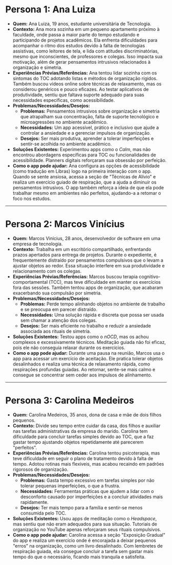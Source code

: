 # Persona 1: Ana Luiza

- **Quem:** Ana Luiza, 19 anos, estudante universitária de Tecnologia.
- **Contexto:**
  Ana mora sozinha em um pequeno apartamento próximo à faculdade, onde passa a maior parte do tempo estudando e participando de projetos acadêmicos. Ela enfrenta dificuldades para acompanhar o ritmo dos estudos devido à falta de tecnologias assistivas, como leitores de tela, e lida com atitudes discriminatórias, mesmo que inconscientes, de professores e colegas. Isso impacta sua motivação, além de gerar pensamentos intrusivos relacionados à organização e simetria.
- **Experiências Prévias/Referências:**
  Ana tentou lidar sozinha com os sintomas do TOC adotando listas e métodos de organização rígidos. Também buscou vídeos online sobre técnicas de relaxamento, mas os considerou genéricos e pouco eficazes. Ao testar aplicativos de produtividade, sentiu que faltava suporte adequado para suas necessidades específicas, como acessibilidade.
- **Problemas/Necessidades/Desejos:**
  - **Problemas:** Pensamentos intrusivos sobre organização e simetria que atrapalham sua concentração, falta de suporte tecnológico e microagressões no ambiente acadêmico.
  - **Necessidades:** Um app acessível, prático e inclusivo que ajude a controlar a ansiedade e a gerenciar impulsos de organização.
  - **Desejos:** Ser mais produtiva, aprender a tolerar imperfeições e sentir-se acolhida no ambiente acadêmico.
- **Soluções Existentes:**
  Experimentou apps como o *Calm*, mas não encontrou abordagens específicas para TOC ou funcionalidades de acessibilidade. Planners digitais reforçaram sua obsessão por perfeição.
- **Como o app pode ajudar:**
  Ana configura as opções de acessibilidade (como tradução em Libras) logo na primeira interação com o app. Quando se sente ansiosa, acessa a seção de "Técnicas de Alívio" e realiza um exercício guiado de respiração, que a ajuda a diminuir os pensamentos intrusivos. O app também reforça a ideia de que ela pode trabalhar mesmo em ambientes não perfeitos, ajudando-a a retomar o foco nos estudos.

---

# Persona 2: Marcos Vinícius

- **Quem:** Marcos Vinícius, 28 anos, desenvolvedor de software em uma empresa de tecnologia.
- **Contexto:**
  Trabalha em um escritório compartilhado, enfrentando prazos apertados para entrega de projetos. Durante o expediente, é frequentemente distraído por pensamentos compulsivos que o levam a ajustar objetos ao redor. Essa situação interfere em sua produtividade e relacionamento com os colegas.
- **Experiências Prévias/Referências:**
  Marcos buscou terapia cognitivo-comportamental (TCC), mas teve dificuldade em manter os exercícios fora das sessões. Também tentou apps de organização, que acabaram exacerbando sua compulsão por simetria.
- **Problemas/Necessidades/Desejos:**
  - **Problemas:** Perde tempo alinhando objetos no ambiente de trabalho e se preocupa em parecer distraído.
  - **Necessidades:** Uma solução rápida e discreta que possa ser usada sem chamar a atenção dos colegas.
  - **Desejos:** Ser mais eficiente no trabalho e reduzir a ansiedade associada aos rituais de simetria.
- **Soluções Existentes:**
  Testou apps como o *nOCD*, mas os achou complexos e excessivamente técnicos. Meditação guiada não foi eficaz, pois ele não conseguia relaxar durante os exercícios.
- **Como o app pode ajudar:**
  Durante uma pausa na reunião, Marcos usa o app para acessar um exercício de aceitação. Ele pratica tolerar objetos desalinhados e realiza uma técnica de relaxamento rápida, como respirações profundas guiadas. Ao retornar, sente-se mais calmo e consegue se concentrar sem ceder aos impulsos de alinhamento.

---

# Persona 3: Carolina Medeiros

- **Quem:** Carolina Medeiros, 35 anos, dona de casa e mãe de dois filhos pequenos.
- **Contexto:**
  Divide seu tempo entre cuidar da casa, dos filhos e auxiliar nas tarefas administrativas da empresa do marido. Carolina tem dificuldade para concluir tarefas simples devido ao TOC, que a faz gastar tempo ajustando objetos repetidamente até parecerem "perfeitos".
- **Experiências Prévias/Referências:**
  Carolina tentou psicoterapia, mas teve dificuldade em seguir o plano de tratamento devido à falta de tempo. Adotou rotinas mais flexíveis, mas acabou recaindo em padrões rigorosos de organização.
- **Problemas/Necessidades/Desejos:**
  - **Problemas:** Gasta tempo excessivo em tarefas simples por não tolerar pequenas imperfeições, o que a frustra.
  - **Necessidades:** Ferramentas práticas que ajudem a lidar com o desconforto causado por imperfeições e a concluir atividades mais rapidamente.
  - **Desejos:** Ter mais tempo para a família e sentir-se menos consumida pelo TOC.
- **Soluções Existentes:**
  Usou apps de meditação como o *Headspace*, mas sentiu que não eram adequados para sua situação. Tutoriais de organização no YouTube apenas reforçaram seus rituais compulsivos.
- **Como o app pode ajudar:**
  Carolina acessa a seção "Exposição Gradual" do app e realiza um exercício onde é encorajada a deixar pequenos "erros" na organização, como um livro desalinhado. Com lembretes de respiração guiada, ela consegue concluir a tarefa sem gastar mais tempo do que o necessário, ficando mais tranquila e satisfeita.

